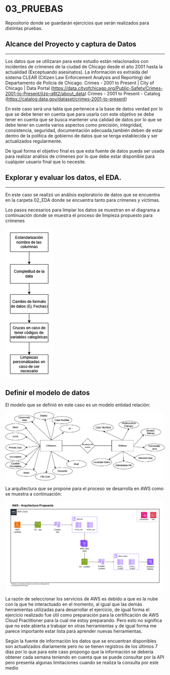 # 03_PRUEBAS
Repositorio donde se guardarán ejercicios que serán realizados para distintas pruebas.

## Alcance del Proyecto y captura de Datos 
---

Los datos que se utilizaran para este estudio están relacionados con incidentes de crímenes de la ciudad de Chicago desde el año 2001 hasta la actualidad (Exceptuando asesinatos). La información es extraída del sistema CLEAR (Citizen Law Enforcement Analysis and Reporting) del Departamento de Policía de Chicago.
Crimes - 2001 to Present | City of Chicago | Data Portal (https://data.cityofchicago.org/Public-Safety/Crimes-2001-to-Present/ijzp-q8t2/about_data)
Crimes - 2001 to Present - Catalog (https://catalog.data.gov/dataset/crimes-2001-to-present)

En este caso será una tabla que pertenece a la base de datos verdad por lo que se debe tener en cuenta que para usarla con este objetivo se debe tener en cuenta que se busca mantener una calidad de datos por lo que se debe tener en cuenta varios aspectos como precisión, integridad, consistencia, seguridad, documentación adecuada,también deben de estar dentro de la política de gobierno de datos que se tenga establecida y ser actualizados regularmente. 

De igual forma el objetivo final es que esta fuente de datos pueda ser usada para realizar análisis de crímenes por lo que debe estar disponible para cualquier usuario final que lo necesite.


## Explorar y evaluar los datos, el EDA.
---

En este caso se realizó un análisis exploratorio de datos que se encuentra en la carpeta 02_EDA donde se encuentra tanto para crímenes y víctimas. 

Los pasos necesarios para limpiar los datos se muestran en el diagrama a continuación donde se muestra el proceso de limpieza propuesto para crímenes

![Diagram](https://github.com/LauGon27/03_PRUEBAS/blob/8c6be0a0bb76164ac8cb8c9632267f82f20fb6e7/05_readme_info/limpieza.png)

## Definir el modelo de datos

El modelo que se definió en este caso es un modelo entidad relación:

![Diagram](https://github.com/LauGon27/03_PRUEBAS/blob/8c6be0a0bb76164ac8cb8c9632267f82f20fb6e7/05_readme_info/modelo_conceptual.png)

La arquitectura que se propone para el proceso se desarrolla en AWS como se muestra a continuación:

![Diagram](https://github.com/LauGon27/03_PRUEBAS/blob/8c6be0a0bb76164ac8cb8c9632267f82f20fb6e7/05_readme_info/Arquitectura.png)

La razón de seleccionar los servicios de AWS es debido a que es la nube con la que he interactuado en el momento, al igual que las demás herramientas utilizadas para desarrollar el ejercicio, de igual forma el ejercicio realizado fue útil como preparación para la certificación de AWS Cloud Practitioner para la cual me estoy preparando. Pero esto no significa que no este abierta a trabajar en otras herramientas y de igual forma me parece importante estar lista para aprender nuevas herramientas. 

Según la fuente de información los datos que se encuentran disponibles son actualizados diariamente pero no se tienen registros de los últimos 7 días por lo que para este caso propongo que la información se debería obtener cada semana teniendo en cuenta que se puede consultar por la API pero presenta algunas limitaciones cuando se realiza la consulta por este medio